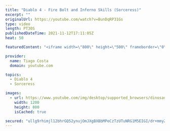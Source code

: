 ```yaml
---
title: "Diablo 4 - Fire Bolt and Inferno Skills (Sorceress)"
excerpt: ""
originalUrl: https://youtube.com/watch?v=BunDqRP31Gs
type: video
length: PT30S
publishedDateTime: 2021-11-12T17:11:05Z
heat: 50

featuredContent: "<iframe width=\"800\" height=\"500\" frameborder=\"0\" src=\"https://www.youtube.com/embed/BunDqRP31Gs\" allow=\"accelerometer; autoplay; encrypted-media; gyroscope; picture-in-picture\" allowfullscreen></iframe>"

provider:
  name: Tiago Costa
  domain: youtube.com

topics:
  - Diablo 4
  - Sorceress

images:
  - url: https://www.youtube.com/img/desktop/supported_browsers/dinosaur.png
    width: 1200
    height: 800
    isCached: true

secured: "ullg9rhimjl12bhrGQ52ynujOmJXgBXBbMPeCzTzUTuNRG1M5EIGI/dr+mmyZcPfwhiD0mmickBfOfSI/dAWm7mnymJ2kjwgEzbSjJSGdBkE2jAVDLTl5EwWVCBzHn2GZqysnoSR6Iy1WIhoWywHpzAF9uSKLyyPXWCHit7jK98TjSOxZUAIioM1WvpdBs0Ws6Gq6j+6JqDJhgIPkKeAqU8G9VCe2MHtgbP8pKc7WJZkBJbuQWfvKxQ8JjuL5ICnLtE3gm4SMlYt53UjnzW0yXVl7bLhe+B4kgh0m5M4Gcyk8gweNZ5IGBdwnaD8H+bjWyJSGRarqIYBwHmbxCrEDphu5cEqOcGCvmtpYqyzO5oYuFVblTezG/BpxfRsoCJDJjoJx8Y/ZJ4l8XxGTOhkfUJOSHMMN6x6jQHIOGHfJl0=;FrDtWqE5uXl3sUph0kJE4Q=="
---
```


